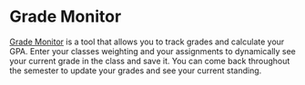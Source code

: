 # Grade Monitor

<a href="grademonitor.com">Grade Monitor</a> is a tool that allows you to track grades and calculate your GPA. Enter your classes weighting and your assignments to dynamically see your current grade in the class and save it. You can come back throughout the semester to update your grades and see your current standing.


